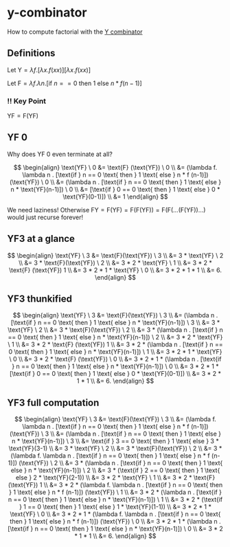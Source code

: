 # y-combinator

How to compute factorial with the [Y combinator](https://en.wikipedia.org/wiki/Fixed-point_combinator#Y_combinator)

## Definitions

Let $\text{Y} = \lambda f . [\lambda x . f(xx)][\lambda x . f(xx)]$

Let $\text{F} = \lambda f . \lambda n . [\text{if } n == 0 \text{ then } 1 \text{ else } n * f (n-1)]$

### ‼️ Key Point

$\text{YF} = \text{F} (\text{YF})$

## $\text{YF} \ 0$

Why does $\text{YF} \ 0$ even terminate at all?

$$
\begin{align}
    \text{YF} \ 0 &= \text{F} (\text{YF}) \ 0 \\
                  &= (\lambda f. \lambda n . [\text{if } n == 0 \text{ then } 1 \text{ else } n * f (n-1)]) (\text{YF}) \ 0 \\
                  &= (\lambda n . [\text{if } n == 0 \text{ then } 1 \text{ else } n * \text{YF}(n-1)]) \ 0 \\
                  &= [\text{if } 0 == 0 \text{ then } 1 \text{ else } 0 * \text{YF}(0-1)]) \\
                  &= 1
\end{align}
$$

We need laziness! Otherwise $\text{FY} = \text{F} (\text{YF}) = \text{F} (\text{F} (\text{YF})) = \text{F} (\text{F} (\ldots (\text{F} (\text{YF})) \ldots )$ would just recurse forever!

## $\text{YF}3$ at a glance

$$
\begin{align}
    \text{YF} \ 3 &= \text{F}(\text{YF}) \ 3 \\
                         &= 3 * \text{YF} \ 2 \\
                         &= 3 * \text{F}(\text{YF}) \ 2 \\
                         &= 3 * 2 * \text{YF} \ 1 \\
                         &= 3 * 2 * \text{F} (\text{YF}) 1 \\
                         &= 3 * 2 * 1 * \text{YF} \ 0 \\
                         &= 3 * 2 * 1 * 1 \\
                         &= 6.
\end{align}
$$

## $\text{YF}3$ thunkified

$$
\begin{align}
    \text{YF} \ 3 &= \text{F}(\text{YF}) \ 3 \\
                  &= (\lambda n . [\text{if } n == 0 \text{ then } 1 \text{ else } n * \text{YF}(n-1)]) \ 3 \\
                  &= 3 * \text{YF} \ 2 \\
                  &= 3 * \text{F}(\text{YF}) \ 2 \\
                  &= 3 * (\lambda n . [\text{if } n == 0 \text{ then } 1 \text{ else } n * \text{YF}(n-1)]) \ 2 \\
                  &= 3 * 2 * \text{YF} \ 1 \\
                  &= 3 * 2 * \text{F} (\text{YF}) 1 \\
                  &= 3 * 2 * (\lambda n . [\text{if } n == 0 \text{ then } 1 \text{ else } n * \text{YF}(n-1)]) \ 1 \\
                  &= 3 * 2 * 1 * \text{YF} \ 0 \\
                  &= 3 * 2 * \text{F} (\text{YF}) \ 0 \\
                  &= 3 * 2 * 1 * (\lambda n . [\text{if } n == 0 \text{ then } 1 \text{ else } n * \text{YF}(n-1)]) \ 0 \\
                  &= 3 * 2 * 1 * [\text{if } 0 == 0 \text{ then } 1 \text{ else } 0 * \text{YF}(0-1)]) \\
                  &= 3 * 2 * 1 * 1 \\
                  &= 6.
\end{align}
$$

## $\text{YF}3$ full computation

$$
\begin{align}
    \text{YF} \ 3 &= \text{F}(\text{YF}) \ 3 \\
                         &= (\lambda f. \lambda n . [\text{if } n == 0 \text{ then } 1 \text{ else } n * f (n-1)]) (\text{YF}) \ 3 \\
                         &= (\lambda n . [\text{if } n == 0 \text{ then } 1 \text{ else } n * \text{YF}(n-1)]) \ 3 \\
                         &= \text{if } 3 == 0 \text{ then } 1 \text{ else } 3 * \text{YF}(3-1) \\
                         &= 3 * \text{YF} \ 2 \\
                         &= 3 * \text{F}(\text{YF}) \ 2 \\
                         &= 3 * (\lambda f. \lambda n . [\text{if } n == 0 \text{ then } 1 \text{ else } n * f (n-1)]) (\text{YF}) \ 2 \\
                         &= 3 * (\lambda n . [\text{if } n == 0 \text{ then } 1 \text{ else } n * \text{YF}(n-1)]) \ 2 \\
                         &= 3 * (\text{if } 2 == 0 \text{ then } 1 \text{ else } 2 * \text{YF}(2-1)) \\
                         &= 3 * 2 * \text{YF} \ 1 \\
                         &= 3 * 2 * \text{F} (\text{YF}) 1 \\
                         &= 3 * 2 * (\lambda f. \lambda n . [\text{if } n == 0 \text{ then } 1 \text{ else } n * f (n-1)]) (\text{YF}) \ 1 \\
                         &= 3 * 2 * (\lambda n . [\text{if } n == 0 \text{ then } 1 \text{ else } n * \text{YF}(n-1)]) \ 1 \\
                         &= 3 * 2 * (\text{if } 1 == 0 \text{ then } 1 \text{ else } 1 * \text{YF}(1-1)) \\
                         &= 3 * 2 * 1 * \text{YF} \ 0 \\
                         &= 3 * 2 * 1 * (\lambda f. \lambda n . [\text{if } n == 0 \text{ then } 1 \text{ else } n * f (n-1)]) (\text{YF}) \ 0 \\
                         &= 3 * 2 * 1 * (\lambda n . [\text{if } n == 0 \text{ then } 1 \text{ else } n * \text{YF}(n-1)]) \ 0 \\
                         &= 3 * 2 * 1 * 1 \\
                         &= 6.
\end{align}
$$


